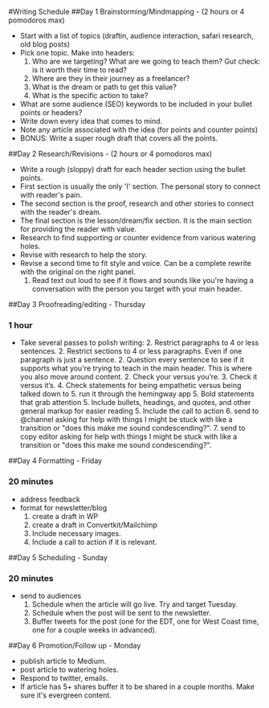#Writing Schedule
##Day 1 Brainstorming/Mindmapping - (2 hours or 4 pomodoros max)
- Start with a list of topics (draftin, audience interaction, safari research, old blog posts)
- Pick one topic. Make into headers:
    1. Who are we targeting? What are we going to teach them? Gut check: is it worth their time to read?
    2. Where are they in their journey as a freelancer?
    2. What is the dream or path to get this value?
    3. What is the specific action to take?
- What are some audience (SEO) keywords to be included in your bullet points or headers?
- Write down every idea that comes to mind.
- Note any article associated with the idea (for points and counter points)
- BONUS: Write a super rough draft that covers all the points.

##Day 2 Research/Revisions - (2 hours or 4 pomodoros max)
- Write a rough (sloppy) draft for each header section using the bullet points.
- First section is usually the only 'I' section. The personal story to connect with reader's pain.
- The second section is the proof, research and other stories to connect with the reader's dream.
- The final section is the lesson/dream/fix section. It is the main section for providing the reader with value.
- Research to find supporting or counter evidence from various watering holes.
- Revise with research to help the story.
- Revise a second time to fit style and voice. Can be a complete rewrite with the original on the right panel.
    1. Read text out loud to see if it flows and sounds like you're having a conversation with the person you target with your main header.

##Day 3 Proofreading/editing - Thursday
### 1 hour
- Take several passes to polish writing:
    2. Restrict paragraphs to 4 or less sentences.
    2. Restrict sections to 4 or less paragraphs. Even if one paragraph is just a sentence.
    2. Question every sentence to see if it supports what you're trying to teach in the main header. This is where you also move around content.
    2. Check your versus you’re.
    3. Check it versus it’s.
    4. Check statements for being empathetic versus being talked down to
    5. run it through the hemingway app
    5. Bold statements that grab attention
    5. Include bullets, headings, and quotes, and other general markup for easier reading
    5. Include the call to action
    6. send to @channel asking for help with things I might be stuck with like a transition or "does this make me sound condescending?".
    7. send to copy editor asking for help with things I might be stuck with like a transition or "does this make me sound condescending?".

##Day 4 Formatting - Friday
### 20 minutes
- address feedback
- format for newsletter/blog
    1. create a draft in WP
    2. create a draft in Convertkit/Mailchimp
    2. Include necessary images.
    3. Include a call to action if it is relevant.

##Day 5 Scheduling - Sunday
### 20 minutes
- send to audiences
    1. Schedule when the article will go live. Try and target Tuesday.
    2. Schedule when the post will be sent to the newsletter.
    3. Buffer tweets for the post (one for the EDT, one for West Coast time, one for a couple weeks in advanced).

##Day 6 Promotion/Follow up - Monday
- publish article to Medium.
- post article to watering holes.
- Respond to twitter, emails.
- If article has 5+ shares buffer it to be shared in a couple months. Make sure it's evergreen content.

